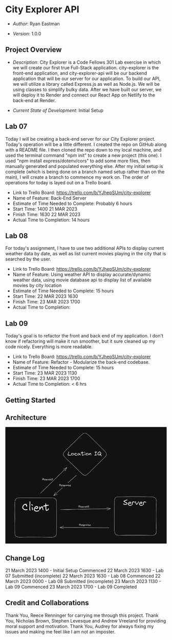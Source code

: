 # City Explorer API

* *Author*: Ryan Eastman

* *Version*: 1.0.0

## Project Overview

* *Description*: City Explorer is a Code Fellows 301 Lab exercise in which we will create our first true Full-Stack application. city-explorer is the front-end application, and city-explorer-api will be our backend application that will be our server for our application. To build our API, we will utilize a library called Express.js as well as Node.js. We will be using classes to simplify bulky data. After we have built our server, we will deploy it to Render and connect our React App on Netlify to the back-end at Render.

* *Current State of Development*: Initial Setup

## Lab 07

Today I will be creating a back-end server for our City Explorer project. Today's operation will be a little different. I created the repo on GitHub along with a README file. I then cloned the repo down to my local machine, and used the terminal command "npm init" to create a new project (this one). I used "npm install express/dotenv/cors" to add some more files, then manually generated and populated everything else. After my initial setup is complete (which is being done on a branch named setup rather than on the main), I will create a branch to commence my work on. The order of operations for today is layed out on a Trello board.

* Link to Trello Board: https://trello.com/b/YJhepSUm/city-explorer
* Name of Feature: Back-End Server
* Estimate of Time Needed to Complete: Probably 6 hours
* Start Time: 1400 21 MAR 2023
* Finish Time: 1630 22 MAR 2023
* Actual Time to Completion: 14 hours

## Lab 08

For today's assignment, I have to use two additional APIs to display current weather data by date, as well as list current movies playing in the city that is searched by the user.

* Link to Trello Board: https://trello.com/b/YJhepSUm/city-explorer
* Name of Feature: Using weather API to display accurate/dynamic weather data, using movie database api to display list of available movies by city location
* Estimate of Time Needed to Complete: 15 hours
* Start Time: 22 MAR 2023 1630
* Finish Time: 23 MAR 2023 1700
* Actual Time to Completion:

## Lab 09

Today's goal is to refactor the front and back end of my application. I don't know if refactoring will make it run smoother, but it sure cleaned up my code nicely. Everything is more readable.

* Link to Trello Board: https://trello.com/b/YJhepSUm/city-explorer
* Name of Feature: Refactor - Modularize the back-end codebase.
* Estimate of Time Needed to Complete: 15 hours
* Start Time: 23 MAR 2023 1130
* Finish Time: 23 MAR 2023 1700
* Actual Time to Completion: < 6 hrs

## Getting Started

## Architecture

![WRCC1](./assets/WRCC1.png)

## Change Log

21 March 2023 1400 - Initial Setup Commenced
22 March 2023 1630 - Lab 07 Submitted (incomplete)
22 March 2023 1630 - Lab 08 Commenced
22 March 2023 0000 - Lab 08 Submitted (incomplete)
23 March 2023 1130 - Lab 09 Commenced
23 March 2023 1700 - Lab 09 Completed

## Credit and Collaborations

Thank You, Reece Renninger for carrying me through this project.
Thank You, Nicholas Brown, Stephen Levesque and Andrew Vreeland for providing moral support and motivation.
Thank You, Audrey for always fixing my issues and making me feel like I am not an imposter.
